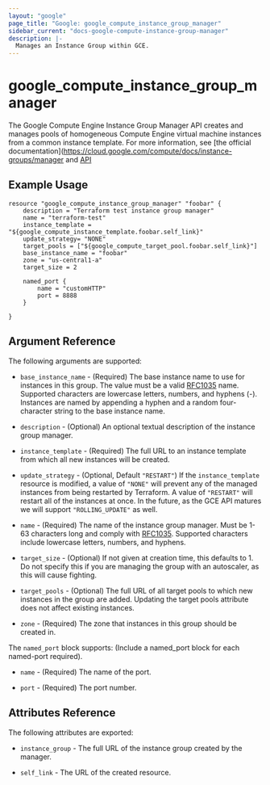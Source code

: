 ```yaml
---
layout: "google"
page_title: "Google: google_compute_instance_group_manager"
sidebar_current: "docs-google-compute-instance-group-manager"
description: |-
  Manages an Instance Group within GCE.
---
```


# google\_compute\_instance\_group\_manager

The Google Compute Engine Instance Group Manager API creates and manages pools
of homogeneous Compute Engine virtual machine instances from a common instance
template.  For more information, see [the official documentation](https://cloud.google.com/compute/docs/instance-groups/manager
and [API](https://cloud.google.com/compute/docs/instance-groups/manager/v1beta2/instanceGroupManagers)

## Example Usage

```
resource "google_compute_instance_group_manager" "foobar" {
	description = "Terraform test instance group manager"
	name = "terraform-test"
	instance_template = "${google_compute_instance_template.foobar.self_link}"
	update_strategy= "NONE"
	target_pools = ["${google_compute_target_pool.foobar.self_link}"]
	base_instance_name = "foobar"
	zone = "us-central1-a"
	target_size = 2

	named_port {
		name = "customHTTP"
		port = 8888
	}

}
```

## Argument Reference

The following arguments are supported:

* `base_instance_name` - (Required) The base instance name to use for
instances in this group. The value must be a valid [RFC1035](https://www.ietf.org/rfc/rfc1035.txt) name.
Supported characters are lowercase letters, numbers, and hyphens (-). Instances
are named by appending a hyphen and a random four-character string to the base
instance name.

* `description` - (Optional) An optional textual description of the instance
group manager.

* `instance_template` - (Required) The full URL to an instance template from
which all new instances will be created. 

* `update_strategy` - (Optional, Default `"RESTART"`) If the `instance_template` resource is
modified, a value of `"NONE"` will prevent any of the managed instances from
being restarted by Terraform. A value of `"RESTART"` will restart all of the 
instances at once. In the future, as the GCE API matures we will support
`"ROLLING_UPDATE"` as well.

* `name` - (Required) The name of the instance group manager. Must be 1-63
characters long and comply with [RFC1035](https://www.ietf.org/rfc/rfc1035.txt).
Supported characters include lowercase letters, numbers, and hyphens.

* `target_size` - (Optional) If not given at creation time, this defaults to 1.  Do not specify this
  if you are managing the group with an autoscaler, as this will cause fighting.

* `target_pools` - (Optional) The full URL of all target pools to which new
instances in the group are added. Updating the target pools attribute does not
affect existing instances.

* `zone` - (Required) The zone that instances in this group should be created in.

The `named_port` block supports: (Include a named_port block for each named-port required).

* `name` - (Required) The name of the port.

* `port` - (Required) The port number.

## Attributes Reference

The following attributes are exported:

* `instance_group` - The full URL of the instance group created by the manager.

* `self_link` - The URL of the created resource.
